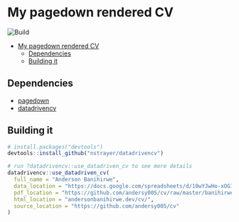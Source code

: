 # My pagedown rendered CV

![Build](https://github.com/andersy005/cv/workflows/Build/badge.svg?branch=master)

- [My pagedown rendered CV](#my-pagedown-rendered-cv)
  - [Dependencies](#dependencies)
  - [Building it](#building-it)

## Dependencies

- [pagedown](https://pagedown.rbind.io/)
- [datadrivencv](http://nickstrayer.me/datadrivencv/)

## Building it

```r
# install.packages("devtools")
devtools::install_github("nstrayer/datadrivencv")
```

```r
# run ?datadrivencv::use_datadriven_cv to see more details
datadrivencv::use_datadriven_cv(
  full_name = "Anderson Banihirwe",
  data_location = "https://docs.google.com/spreadsheets/d/10wYJwHo-xOG1U-V0xrf6mGBlVZwAX2rLOG4IS4D9ikQ",
  pdf_location = "https://github.com/andersy005/cv/raw/master/banihirwe_cv.pdf",
  html_location = "andersonbanihirwe.dev/cv/",
  source_location = "https://github.com/andersy005/cv"
)
```
